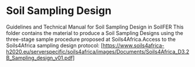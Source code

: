 # Soil Sampling Design
Guidelines and Technical Manual for Soil Sampling Design in SoilFER
This folder contains the material to produce a Soil Sampling Designs using the three-stage sample procedure proposed at Soils4Africa.Access to the Soils4Africa sampling design protocol: [https://www.soils4africa-h2020.eu/serverspecific/soils4africa/images/Documents/Soils4Africa_D3.2B_Sampling_design_v01.pdf]
